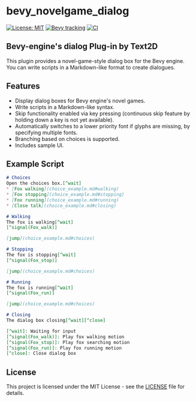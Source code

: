 # bevy_novelgame_dialog
[![License: MIT](https://img.shields.io/badge/License-MIT-yellow.svg)](https://opensource.org/licenses/MIT)
[![Bevy tracking](https://img.shields.io/badge/Bevy%20tracking-v0.13-lightblue)](https://github.com/bevyengine/bevy/blob/main/docs/plugins_guidelines.md#main-branch-tracking)
[![CI](https://github.com/ruzo-ruzo/bevy_novelgame_dialog/actions/workflows/bevy_ci.yml/badge.svg)](https://github.com/ruzo-ruzo/bevy_novelgame_dialog/actions/workflows/bevy_ci.yml)

## Bevy-engine's dialog Plug-in by Text2D

This plugin provides a novel-game-style dialog box for the Bevy engine. You can write scripts in a Markdown-like format to create dialogues.

## Features
- Display dialog boxes for Bevy engine's novel games.
- Write scripts in a Markdown-like syntax.
- Skip functionality enabled via key pressing (continuous skip feature by holding down a key is not yet available).
- Automatically switches to a lower priority font if glyphs are missing, by specifying multiple fonts.
- Branching based on choices is supported.
- Includes sample UI.

## Example Script
```markdown
# Choices
Open the choices box.[^wait]
* [Fox walking](choice_example.md#walking)
* [Fox stopping](choice_example.md#stopping)
* [Fox running](choice_example.md#running)
* [Close talk](choice_example.md#closing)

# Walking
The fox is walking[^wait]
[^signal(Fox_walk)]

[jump](choice_example.md#choices)

# Stopping
The fox is stopping[^wait]
[^signal(Fox_stop)]

[jump](choice_example.md#choices)

# Running
The fox is running[^wait]
[^signal(Fox_run)]

[jump](choice_example.md#choices)

# Closing
The dialog box closing[^wait][^close]

[^wait]: Waiting for input  
[^signal(Fox_walk)]: Play fox walking motion  
[^signal(Fox_stop)]: Play fox searching motion  
[^signal(Fox_run)]: Play fox running motion  
[^close]: Close dialog box
```

## License
This project is licensed under the MIT License - see the [LICENSE](LICENSE) file for details.
